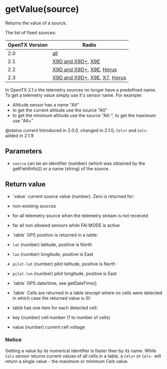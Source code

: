 # getValue(source)



Returns the value of a source.

The list of fixed sources:

| OpenTX Version | Radio |
|----------------|-------|
| 2.0 | [all](http://downloads-20.open-tx.org/firmware/lua_fields.txt) |
| 2.1 | [X9D and X9D+](http://downloads-21.open-tx.org/firmware/lua_fields_taranis.txt), [X9E](http://downloads-21.open-tx.org/firmware/lua_fields_taranis_x9e.txt) |
| 2.2 | [X9D and X9D+](http://downloads.open-tx.org/2.2/release/firmware/lua_fields_x9d.txt), [X9E](http://downloads.open-tx.org/2.2/release/firmware/lua_fields_x9e.txt), [Horus](http://downloads.open-tx.org/2.2/release/firmware/lua_fields_x12s.txt) |
| 2.3 | [X9D and X9D+](http://downloads.open-tx.org/2.3/release/firmware/lua_fields_x9d.txt), [X9E](http://downloads.open-tx.org/2.3/release/firmware/lua_fields_x9e.txt), [X7](http://downloads.open-tx.org/2.3/release/firmware/lua_fields_x7.txt), [Horus](http://downloads.open-tx.org/2.3/release/firmware/lua_fields_x12s.txt) |

In OpenTX 2.1.x the telemetry sources no longer have a predefined name.
To get a telemetry value simply use it's sensor name. For example:
 * Altitude sensor has a name "Alt"
 * to get the current altitude use the source "Alt"
 * to get the minimum altitude use the source "Alt-", to get the maximum use "Alt+"

@status current Introduced in 2.0.0, changed in 2.1.0, `Cels+` and
`Cels-` added in 2.1.9


## Parameters

* `source`  can be an identifier (number) (which was obtained by the getFieldInfo())
or a name (string) of the source.



## Return value

* \`value\` current source value (number). Zero is returned for:
 * non-existing sources
 * for all telemetry source when the telemetry stream is not received
 * far all non allowed sensors while FAI MODE is active

* \`table\` GPS position is returned in a table:
 * `lat` (number) latitude, positive is North
 * `lon` (number) longitude, positive is East
 * `pilot-lat` (number) pilot latitude, positive is North
 * `pilot-lon` (number) pilot longitude, positive is East

* \`table\` GPS date/time, see getDateTime()

* \`table\` Cells are returned in a table
(except where no cells were detected in which
case the returned value is 0):
 * table has one item for each detected cell:
  * key (number) cell number (1 to number of cells)
  * value (number) current cell voltage



### Notice
Getting a value by its numerical identifier is faster then by its name.
While `Cels` sensor returns current values of all cells in a table, a `Cels+` or
`Cels-` will return a single value - the maximum or minimum Cels value.


